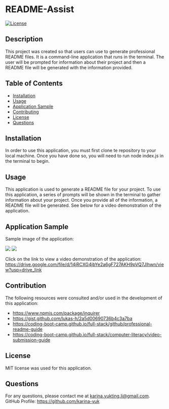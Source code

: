 # README-Assist

[![License](https://img.shields.io/badge/License-MIT-yellow.svg)](https://opensource.org/licenses/MIT)

## Description
This project was created so that users can use to generate professional README files. It is a command-line application that runs in the terminal. The user will be prompted for information about their project and then a README file will be generated with the information provided.

## Table of Contents
- [Installation](#installation)
- [Usage](#usage)
- [Application Sample](#application-sample)
- [Contributing](#contributing)
- [License](#license)
- [Questions](#questions)

## Installation
In order to use this application, you must first clone te repository to your local machine. Once you have done so, you will need to run node index.js in the terminal to begin.

## Usage
This application is used to generate a README file for your project. To use this application, a series of prompts will be shown in the terminal to gather information about your project. Once you provide all of the information, a README file will be generated. See below for a video demonstration of the application.

## Application Sample
Sample image of the application:

<img src="./images/READMEsample #1.png">

<img src="./images/README sample #2.png">

Click on the link to view a video demonstration of the application:
https://drive.google.com/file/d/14jRCXG4jbYe2a6gF727AKH9pVQ7Jlhwn/view?usp=drive_link

## Contribution
The following resources were consulted and/or used in the development of this application:
- https://www.npmjs.com/package/inquirer
- https://gist.github.com/lukas-h/2a5d00690736b4c3a7ba
- https://coding-boot-camp.github.io/full-stack/github/professional-readme-guide
- https://coding-boot-camp.github.io/full-stack/computer-literacy/video-submission-guide

## License

MIT license was used for this application.

## Questions
For any questions, please contact me at <karina.yukting.li@gmail.com>.
GitHub Profile: https://github.com/karina-yuk